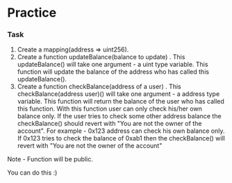 # Practice

### Task

1. Create a mapping(address => uint256).
2. Create a function updateBalance(balance to update) . This updateBalance() will take one argument - a uint type variable. This function will update the balance of the address who has called this updateBalance().
3. Create a function checkBalance(address of a user) . This checkBalance(address user)() will take one argument - a address type variable. This function will return the balance of the user who has called this function. With this function user can only check his/her own balance only. If the user tries to check some other address balance the checkBalance() should revert with "You are not the owner of the account".
   For example - 0x123 address can check his own balance only. If 0x123 tries to check the balance of 0xab1 then the checkBalance() will revert with "You are not the owner of the account"

Note - Function will be public.

You can do this :)
